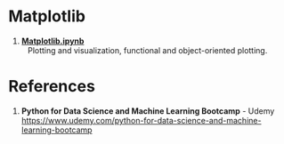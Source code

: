 # Matplotlib

1.  **[Matplotlib.ipynb](https://github.com/nkuhta/Data-Science-and-Machine-Learning-Bootcamp/blob/master/5.%20Matplotlib%20Data%20Visualization/Matplotlib.ipynb)**  
&ensp;  Plotting and visualization, functional and object-oriented plotting. 

 
#  References
1.  **Python for Data Science and Machine Learning Bootcamp** - Udemy   
	https://www.udemy.com/python-for-data-science-and-machine-learning-bootcamp
